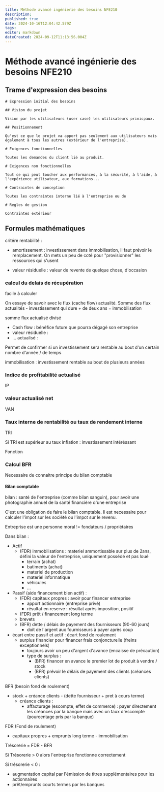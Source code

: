 ```yaml
---
title: Méthode avancé ingénierie des besoins NFE210
description: 
published: true
date: 2024-10-16T12:04:42.579Z
tags: 
editor: markdown
dateCreated: 2024-09-12T11:13:56.004Z
---
```


# Méthode avancé ingénierie des besoins NFE210

## Trame d'expression des besoins

```
# Expression initial des besoins

## Vision du projet

Vision par les utilisateurs (user case) les utilisateurs prinicpaux.

## Positionnement

Qu'est ce que le projet va apport pas seulement aux utilisateurs mais également à tous les autres (extérieur de l'entreprise).

# Exigences fonctionnelles

Toutes les demandes du client lié au produit.

# Exigences non fonctionnelles

Tout ce qui peut toucher aux performances, à la sécurité, à l'aide, à l'expérience utilisateur, aux formations...

# Contraintes de conception

Toutes les contraintes interne lié à l'entreprise ou de 

# Regles de gestion

Contraintes extérieur
```

## Formules mathématiques

critére rentabilité :

- amortissement : investissement dans immobilisation, il faut prévoir le remplacement. On mets un peu de coté pour "provisionner" les ressources qui s'usent

- valeur résiduelle : valeur de revente de quelque chose, d'occasion

### calcul du delais de récupération

facile à calculer

On essaye de savoir avec le flux (cache flow) actualité. Somme des flux actualités - investissement qui dure + de deux ans = immobilisation

somme flux actualisé divisé

- Cash flow : bénéfice future que pourra dégagé son entreprise
- valeur résiduelle :
- ... actualisé : 


Permet de confirmer si un investissement sera rentable au bout d'un certain nombre d'année / de temps

immobilisation : investissement rentable au bout de plusieurs années


### Indice de profitabilité actualisé

IP

### valeur actualisé net

VAN

### Taux interne de rentabilité ou taux de rendement interne

TRI

Si TRI est supérieur au taux inflation : investissement intéréssant

Fonction

### Calcul BFR

Necessaire de connaitre principe du bilan comptable

#### Bilan comptable

bilan : santé de l'entreprise (comme bilan sanguin), pour avoir une photographie annuel de la santé financière d'une entreprise

C'est une obligation de faire le bilan comptable. Il est necessaire pour calculer l'impot sur les société ou l'impot sur le revenu.

Entreprise est une personne moral != fondateurs / propriétaires

Dans bilan :

- Actif
	- (FDR) immobilisations : materiel ammortissable sur plus de 2ans, défini la valeur de l'entreprise, uniquement possédé et pas loué
    	- terrain (achat)
    	- batiments (achat)
    	- materiel de production
    	- materiel informatique
    	- véhicules
    	- ...
- Passif (aide financement bien actif) :
  - (FDR) capitaux propres : avoir pour financer entreprise
    - apport actionnaire (entreprise privé)
    - résultat en reserve : résultat après imposition, positif
  - (FDR) prêt / financement long terme
  - brevets
  - (BFR) dette / délais de payement des fournisseurs (90-60 jours)
    - doit de l'argent aux fournisseurs à payer après coup
- écart entre passif et actif : écart fond de roulement
  - surplus financier pour financer frais conjoncturelle (freins exceptionnels)
    - toujours avoir un peu d'argent d'avance (encaisse de précaution)
    - type de surplus :
      - (BFR) financer en avance le premier lot de produit à vendre / stock
      - (BFR) prévoir le délais de payement des clients (créances clients)

BFR (besoin fond de roulement)

- stock + créance clients - (dette fournisseur + pret à cours terme)
  - créance clients :
    - affacturage (escompte, effet de commerce) : payer directement les créances par la banque mais avec un taux d'escompte (pourcentage pris par la banque)

FDR (Fond de roulement)

- capitaux propres + emprunts long terme - immobilisation

Trésorerie = FDR - BFR

Si Trésorerie > 0 alors l'entreprise fonctionne correctement

Si trésorerie < 0 :

- augmentation capital par l'émission de titres supplémentaires pour les actionnaires
- prêt/emprunts courts termes par les banques